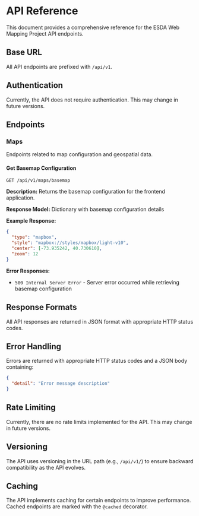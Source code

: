 # API Reference

This document provides a comprehensive reference for the ESDA Web Mapping Project API endpoints.

## Base URL

All API endpoints are prefixed with `/api/v1`.

## Authentication

Currently, the API does not require authentication. This may change in future versions.

## Endpoints

### Maps

Endpoints related to map configuration and geospatial data.

#### Get Basemap Configuration

```
GET /api/v1/maps/basemap
```

**Description:** Returns the basemap configuration for the frontend application.

**Response Model:** Dictionary with basemap configuration details

**Example Response:**

```json
{
  "type": "mapbox",
  "style": "mapbox://styles/mapbox/light-v10",
  "center": [-73.935242, 40.730610],
  "zoom": 12
}
```

**Error Responses:**

- `500 Internal Server Error` - Server error occurred while retrieving basemap configuration

## Response Formats

All API responses are returned in JSON format with appropriate HTTP status codes.

## Error Handling

Errors are returned with appropriate HTTP status codes and a JSON body containing:

```json
{
  "detail": "Error message description"
}
```

## Rate Limiting

Currently, there are no rate limits implemented for the API. This may change in future versions.

## Versioning

The API uses versioning in the URL path (e.g., `/api/v1/`) to ensure backward compatibility as the API evolves.

## Caching

The API implements caching for certain endpoints to improve performance. Cached endpoints are marked with the `@cached` decorator.